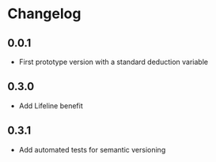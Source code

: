 # Changelog

## 0.0.1

* First prototype version with a standard deduction variable

## 0.3.0

* Add Lifeline benefit

## 0.3.1

* Add automated tests for semantic versioning
